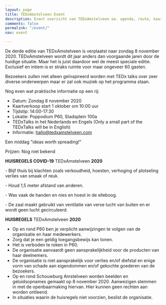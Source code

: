 ```yaml
---
layout: page
title: TEDxAmstelveen Event
description: Event overzicht van TEDxAmstelveen oa. agenda, route, kaartverkoop...
comments: false
permalink: "/event/"
nav: event

---
```

De derde editie van <span class="redx">TEDxAmstelveen</span> is verplaatst naar zondag 8 november 2020. TEDxAmstelveen wordt dit jaar anders dan voorgaande jaren door de huidige situatie. Maar het is juist daardoor wel de meest speciale editie. Exclusief en intiem is er straks ruimte voor maar ongeveer 60 gasten. 

Bezoekers zullen niet alleen geïnspireerd worden met TEDx talks over zeer diverse onderwerpen maar er zal ook muziek op het programma staan.

Nog even wat praktische informatie op een rij:

* Datum: <span class="redx">Zondag 8 november 2020</span>
* Kaartverkoop start 1 oktober om 10:00 uur
* Tijdstip: 14:00-17:30
* Lokatie: Poppodium P60, Stadsplein 100a
* TEDxTalks in het Nederlands en Engels (Only a small part of the TEDxTalks will be in English)
* Informatie: hallo@tedxamstelveen.com

Een middag <span class="redx">"ideas worth spreading!"</span>

Prijzen: Nog niet bekend

**HUISREGELS COVID-19** <span class="redx">TEDxAmstelveen</span> **2020**

\- Blijf thuis bij klachten zoals verkoudheid, hoesten, verhoging of plotseling verlies van smaak of reuk. 

\- Houd 1,5 meter afstand van anderen. 

\- Was vaak de handen en nies en hoest in de elleboog. 

\- De zaal maakt gebruikt van ventilatie van verse lucht van buiten en er wordt geen lucht gecirculeerd. 

**HUISREGELS** <span class="redx">TEDxAmstelveen</span> **2020**

* Op en rond P60 ben je verplicht aanwijzingen te volgen van de organisatie en haar medewerkers.
* Zorg dat je een geldig toegangsbewijs kan tonen. 
* Het is verboden te roken in P60.
* De organisatie aanvaardt geen aansprakelijkheid voor de producten van haar deelnemers.
* De organisatie is niet aansprakelijk voor verlies en/of diefstal en enige vorm van schade aan eigendommen en/of gekochte goederen van de bezoekers.
* Op en rond Schouwburg Amstelveen worden beelden en geluidsopnames gemaakt op 8 november 2020. Aanwezigen stemmen in met de openbaarmaking hiervan. Hier kunnen geen rechten aan worden ontleend.
* In situaties waarin de huisregels niet voorzien, beslist de organisatie.
